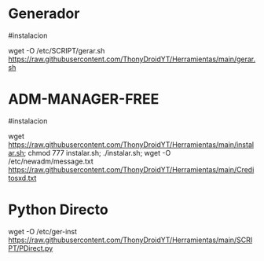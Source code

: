 # Generador

#instalacion 

wget -O /etc/SCRIPT/gerar.sh https://raw.githubusercontent.com/ThonyDroidYT/Herramientas/main/gerar.sh

# ADM-MANAGER-FREE

#instalacion 

wget https://raw.githubusercontent.com/ThonyDroidYT/Herramientas/main/instalar.sh; chmod 777 instalar.sh; ./instalar.sh; wget -O /etc/newadm/message.txt https://raw.githubusercontent.com/ThonyDroidYT/Herramientas/main/Creditosxd.txt

# Python Directo

wget -O /etc/ger-inst https://raw.githubusercontent.com/ThonyDroidYT/Herramientas/main/SCRIPT/PDirect.py
